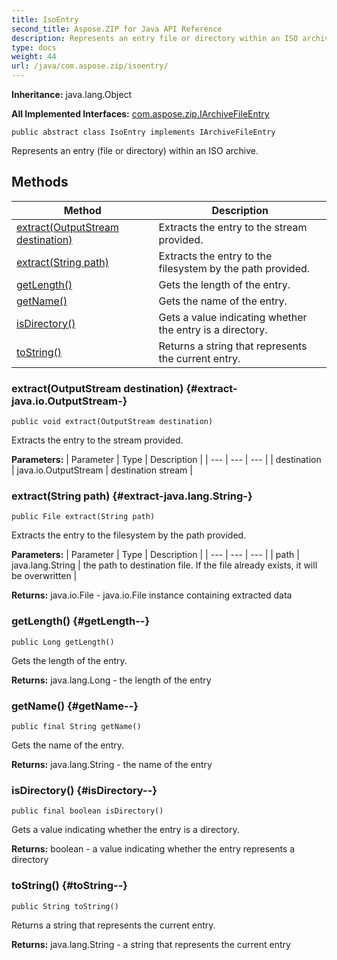 ```yaml
---
title: IsoEntry
second_title: Aspose.ZIP for Java API Reference
description: Represents an entry file or directory within an ISO archive.
type: docs
weight: 44
url: /java/com.aspose.zip/isoentry/
---
```


**Inheritance:**
java.lang.Object

**All Implemented Interfaces:**
[com.aspose.zip.IArchiveFileEntry](../../com.aspose.zip/iarchivefileentry)
```
public abstract class IsoEntry implements IArchiveFileEntry
```

Represents an entry (file or directory) within an ISO archive.
## Methods

| Method | Description |
| --- | --- |
| [extract(OutputStream destination)](#extract-java.io.OutputStream-) | Extracts the entry to the stream provided. |
| [extract(String path)](#extract-java.lang.String-) | Extracts the entry to the filesystem by the path provided. |
| [getLength()](#getLength--) | Gets the length of the entry. |
| [getName()](#getName--) | Gets the name of the entry. |
| [isDirectory()](#isDirectory--) | Gets a value indicating whether the entry is a directory. |
| [toString()](#toString--) | Returns a string that represents the current entry. |
### extract(OutputStream destination) {#extract-java.io.OutputStream-}
```
public void extract(OutputStream destination)
```


Extracts the entry to the stream provided.

**Parameters:**
| Parameter | Type | Description |
| --- | --- | --- |
| destination | java.io.OutputStream | destination stream |

### extract(String path) {#extract-java.lang.String-}
```
public File extract(String path)
```


Extracts the entry to the filesystem by the path provided.

**Parameters:**
| Parameter | Type | Description |
| --- | --- | --- |
| path | java.lang.String | the path to destination file. If the file already exists, it will be overwritten |

**Returns:**
java.io.File - java.io.File instance containing extracted data
### getLength() {#getLength--}
```
public Long getLength()
```


Gets the length of the entry.

**Returns:**
java.lang.Long - the length of the entry
### getName() {#getName--}
```
public final String getName()
```


Gets the name of the entry.

**Returns:**
java.lang.String - the name of the entry
### isDirectory() {#isDirectory--}
```
public final boolean isDirectory()
```


Gets a value indicating whether the entry is a directory.

**Returns:**
boolean - a value indicating whether the entry represents a directory
### toString() {#toString--}
```
public String toString()
```


Returns a string that represents the current entry.

**Returns:**
java.lang.String - a string that represents the current entry
